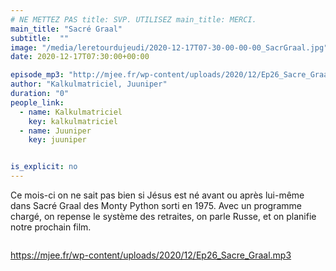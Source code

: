```yaml
---
# NE METTEZ PAS title: SVP. UTILISEZ main_title: MERCI.
main_title: "Sacré Graal"
subtitle:  ""
image: "/media/leretourdujeudi/2020-12-17T07-30-00-00-00_SacrGraal.jpg"
date: 2020-12-17T07:30:00+00:00

episode_mp3: "http://mjee.fr/wp-content/uploads/2020/12/Ep26_Sacre_Graal.mp3"
author: "Kalkulmatriciel, Juuniper"
duration: "0"
people_link: 
  - name: Kalkulmatriciel
    key: kalkulmatriciel
  - name: Juuniper
    key: juuniper


is_explicit: no
---
```


<PodcastHeader/>

<!-- ECRIRE LA DESCRIPTION DE L'EPISODE SOUS CETTE LIGNE -->

<p>Ce mois-ci on ne sait pas bien si Jésus est né avant ou après lui-même dans Sacré Graal des Monty Python sorti en 1975. Avec un programme chargé, on repense le système des retraites, on parle Russe, et on planifie notre prochain film.</p>



<img src="https://retourdujeudi.files.wordpress.com/2020/12/twitter.jpg?w=1000" alt="">



 
<a href="https://mjee.fr/wp-content/uploads/2020/12/Ep26_Sacre_Graal.mp3" rel="nofollow">https://mjee.fr/wp-content/uploads/2020/12/Ep26_Sacre_Graal.mp3</a>
 


